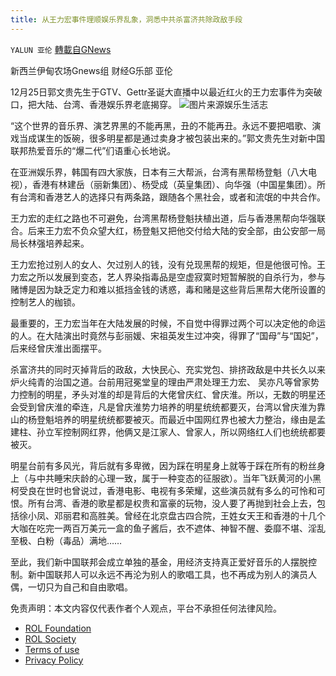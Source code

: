```yaml
---
title: 从王力宏事件理顺娱乐界乱象，洞悉中共杀富济共除政敌手段
---
```

`YALUN 亚伦` [轉載自GNews](https://gnews.org/zh-hans/1793354/)

新西兰伊甸农场Gnews组 财经G乐部 亚伦

12月25日郭文贵先生于GTV、Gettr圣诞大直播中以最近红火的王力宏事件为突破口，把大陆、台湾、香港娱乐界老底揭穿。
![](https://assets.gnews.org/wp-content/uploads/2021/12/20211225_ent_wang-lee-hom-lee-jinglei-2.jpeg)图片来源娱乐生活志


“这个世界的音乐界、演艺界黑的不能再黑，丑的不能再丑。永远不要把唱歌、演戏当成谋生的饭碗，很多明星都是通过卖身才被包装出来的。”郭文贵先生对新中国联邦热爱音乐的“爆二代”们语重心长地说。

在亚洲娱乐界，韩国有四大家族，日本有三大帮派，台湾有黑帮杨登魁（八大电视），香港有林建岳（丽新集团）、杨受成（英皇集团）、向华强（中国星集团）。所有台湾和香港艺人的选择只有两条路，跟随各个黑社会，或者和流氓的中共合作。

王力宏的走红之路也不可避免，台湾黑帮杨登魁扶植出道，后与香港黑帮向华强联合。后来王力宏不负众望大红，杨登魁又把他交付给大陆的安全部，由公安部一局局长林强培养起来。

王力宏抢过别人的女人、欠过别人的钱，没有兑现黑帮的规矩，但是他很可怜。王力宏之所以发展到变态，艺人界染指毒品是空虚寂寞时短暂解脱的自杀行为，参与赌博是因为缺乏定力和难以抵挡金钱的诱惑，毒和赌是这些背后黑帮大佬所设置的控制艺人的枷锁。

最重要的，王力宏当年在大陆发展的时候，不自觉中得罪过两个可以决定他的命运的人。在大陆演出时竟然与彭丽媛、宋祖英发生过冲突，得罪了“国母”与“国妃”，后来经曾庆淮出面摆平。

杀富济共的同时灭掉背后的政敌，大快民心、充实党包、排挤政敌是中共长久以来炉火纯青的治国之道。台前用冠冕堂皇的理由严肃处理王力宏、 吴亦凡等曾家势力控制的明星，矛头对准的却是背后的大佬曾庆红、曾庆淮。所以，无数的明星还会受到曾庆淮的牵连，凡是曾庆淮势力培养的明星统统都要灭，台湾以曾庆淮为靠山的杨登魁培养的明星统统都要被灭。而最近中国网红界也被大力整治，缘由是孟建柱、孙立军控制网红界，他俩又是江家人、曾家人，所以网络红人们也统统都要被灭。

明星台前有多风光，背后就有多卑微，因为踩在明星身上就等于踩在所有的粉丝身上（与中共睡宋庆龄的心理一致，属于一种变态的征服欲）。当年飞跃黄河的小黑柯受良在世时也曾说过，香港电影、电视有多荣耀，这些演员就有多么的可怜和可恨。所有台湾、香港的歌星都是权贵和富豪的玩物，没人要了再抛到社会上去，包括徐小凤、邓丽君和高胜美。曾经在北京盘古四合院，王姓女天王和香港的十几个大咖在吃完一两百万美元一盒的鱼子酱后，衣不遮体、神智不醒、委靡不堪、淫乱至极、白粉（毒品）满地……

至此，我们新中国联邦会成立单独的基金，用经济支持真正爱好音乐的人摆脱控制。新中国联邦人可以永远不再沦为别人的歌唱工具，也不再成为别人的演员人偶，一切只为自己和自由歌唱。

 

免责声明：本文内容仅代表作者个人观点，平台不承担任何法律风险。

- [ROL Foundation](https://rolfoundation.org/)
- [ROL Society](https://rolsociety.org/)
- [Terms of use](https://gnews.org/terms-of-use-3/)
- [Privacy Policy](https://gnews.org/privacy-policy/)
